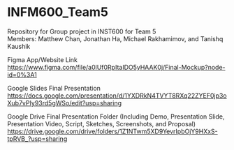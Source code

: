 # INFM600_Team5
Repository for Group project in INST600 for Team 5<br/>
Members: Matthew Chan, Jonathan Ha, Michael Rakhamimov, and Tanishq Kaushik

Figma App/Website Link<br/>
https://www.figma.com/file/a0lUf0RpItaIDO5yHAAK0j/Final-Mockup?node-id=0%3A1

Google Slides Final Presentation
https://docs.google.com/presentation/d/1YXDRkN4TVYT8RXq22ZYEF0jp3oXub7vPIy93rd5gWSo/edit?usp=sharing

Google Drive Final Presentation Folder (Including Demo, Presentation Slide, Presentation Video, Script, Sketches, Screenshots, and Proposal)<br/>
https://drive.google.com/drive/folders/1Z1NTwm5XD9YevrIpbOjY9HXxS-tpRVB_?usp=sharing
